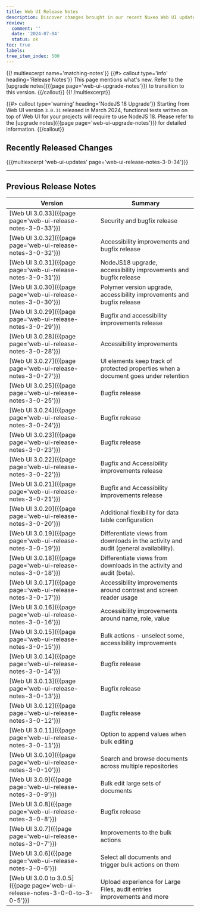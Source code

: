 ```yaml
---
title: Web UI Release Notes
description: Discover changes brought in our recent Nuxeo Web UI updates.
review:
  comment: ''
  date: '2024-07-04'
  status: ok
toc: true
labels:
tree_item_index: 500
---
```


{{! multiexcerpt name='matching-notes'}}
{{#> callout type='info' heading='Release Notes'}}
This page mentions what's new. Refer to the [upgrade notes]({{page page='web-ui-upgrade-notes'}}) to transition to this version.
{{/callout}}
{{! /multiexcerpt}}

{{#> callout type='warning' heading='NodeJS 18 Upgrade'}}
Starting from Web UI version `3.0.31` released in March 2024, functional tests written on top of Web UI for your projects will require to use NodeJS 18. Please refer to the [upgrade notes]({{page page='web-ui-upgrade-notes'}}) for detailed information.
{{/callout}}

## Recently Released Changes

{{{multiexcerpt 'web-ui-updates' page='web-ui-release-notes-3-0-34'}}}

---

## Previous Release Notes

<!-- | [Web UI 3.0.34]({{page page='web-ui-release-notes-3-0-34'}})                  |  Saved searches can be restored and executed when using vocabularies with multiple levels and ellipsis and tooltips prevent long labels from being cut off in selection        | -->

| Version                                                                      | Summary                                                                              |
| ---------------------------------------------------------------------------- | ------------------------------------------------------------------------------------ |
| [Web UI 3.0.33]({{page page='web-ui-release-notes-3-0-33'}})                 | Security and bugfix release                                                          |
| [Web UI 3.0.32]({{page page='web-ui-release-notes-3-0-32'}})                 | Accessibility improvements and bugfix release                                        |
| [Web UI 3.0.31]({{page page='web-ui-release-notes-3-0-31'}})                 | NodeJS18 upgrade, accessibility improvements and bugfix release                      |
| [Web UI 3.0.30]({{page page='web-ui-release-notes-3-0-30'}})                 | Polymer version upgrade, accessibility improvements and bugfix release               |
| [Web UI 3.0.29]({{page page='web-ui-release-notes-3-0-29'}})                 | Bugfix and accessibility improvements release                                        |
| [Web UI 3.0.28]({{page page='web-ui-release-notes-3-0-28'}})                 | Accessibility improvements                                                           |
| [Web UI 3.0.27]({{page page='web-ui-release-notes-3-0-27'}})                 | UI elements keep track of protected properties when a document goes under retention  |
| [Web UI 3.0.25]({{page page='web-ui-release-notes-3-0-25'}})                 | Bugfix release                                                                       |
| [Web UI 3.0.24]({{page page='web-ui-release-notes-3-0-24'}})                 | Bugfix release                                                                       |
| [Web UI 3.0.23]({{page page='web-ui-release-notes-3-0-23'}})                 | Bugfix release                                                                       |
| [Web UI 3.0.22]({{page page='web-ui-release-notes-3-0-22'}})                 | Bugfix and Accessibility improvements release                                        |
| [Web UI 3.0.21]({{page page='web-ui-release-notes-3-0-21'}})                 | Bugfix and Accessibility improvements release                                        |
| [Web UI 3.0.20]({{page page='web-ui-release-notes-3-0-20'}})                 | Additional flexibility for data table configuration                                  |
| [Web UI 3.0.19]({{page page='web-ui-release-notes-3-0-19'}})                 | Differentiate views from downloads in the activity and audit (general availability). |
| [Web UI 3.0.18]({{page page='web-ui-release-notes-3-0-18'}})                 | Differentiate views from downloads in the activity and audit (beta).                 |
| [Web UI 3.0.17]({{page page='web-ui-release-notes-3-0-17'}})                 | Accessibility improvements around contrast and screen reader usage                   |
| [Web UI 3.0.16]({{page page='web-ui-release-notes-3-0-16'}})                 | Accessibility improvements around name, role, value                                  |
| [Web UI 3.0.15]({{page page='web-ui-release-notes-3-0-15'}})                 | Bulk actions - unselect some, accessibility improvements                             |
| [Web UI 3.0.14]({{page page='web-ui-release-notes-3-0-14'}})                 | Bugfix release                                                                       |
| [Web UI 3.0.13]({{page page='web-ui-release-notes-3-0-13'}})                 | Bugfix release                                                                       |
| [Web UI 3.0.12]({{page page='web-ui-release-notes-3-0-12'}})                 | Bugfix release                                                                       |
| [Web UI 3.0.11]({{page page='web-ui-release-notes-3-0-11'}})                 | Option to append values when bulk editing                                            |
| [Web UI 3.0.10]({{page page='web-ui-release-notes-3-0-10'}})                 | Search and browse documents across multiple repositories                             |
| [Web UI 3.0.9]({{page page='web-ui-release-notes-3-0-9'}})                   | Bulk edit large sets of documents                                                    |
| [Web UI 3.0.8]({{page page='web-ui-release-notes-3-0-8'}})                   | Bugfix release                                                                       |
| [Web UI 3.0.7]({{page page='web-ui-release-notes-3-0-7'}})                   | Improvements to the bulk actions                                                     |
| [Web UI 3.0.6]({{page page='web-ui-release-notes-3-0-6'}})                   | Select all documents and trigger bulk actions on them                                |
| [Web UI 3.0.0 to 3.0.5]({{page page='web-ui-release-notes-3-0-0-to-3-0-5'}}) | Upload experience for Large Files, audit entries improvements and more               |
